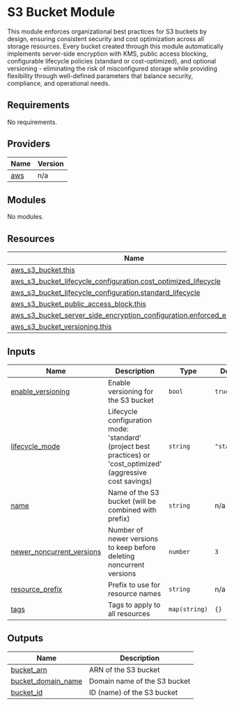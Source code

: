 # S3 Bucket Module

This module enforces organizational best practices for S3 buckets by design, ensuring consistent security and cost optimization across all storage resources. Every bucket created through this module automatically implements server-side encryption with KMS, public access blocking, configurable lifecycle policies (standard or cost-optimized), and optional versioning - eliminating the risk of misconfigured storage while providing flexibility through well-defined parameters that balance security, compliance, and operational needs.

<!-- BEGIN_TF_DOCS -->
## Requirements

No requirements.

## Providers

| Name | Version |
|------|---------|
| <a name="provider_aws"></a> [aws](#provider\_aws) | n/a |

## Modules

No modules.

## Resources

| Name | Type |
|------|------|
| [aws_s3_bucket.this](https://registry.terraform.io/providers/hashicorp/aws/latest/docs/resources/s3_bucket) | resource |
| [aws_s3_bucket_lifecycle_configuration.cost_optimized_lifecycle](https://registry.terraform.io/providers/hashicorp/aws/latest/docs/resources/s3_bucket_lifecycle_configuration) | resource |
| [aws_s3_bucket_lifecycle_configuration.standard_lifecycle](https://registry.terraform.io/providers/hashicorp/aws/latest/docs/resources/s3_bucket_lifecycle_configuration) | resource |
| [aws_s3_bucket_public_access_block.this](https://registry.terraform.io/providers/hashicorp/aws/latest/docs/resources/s3_bucket_public_access_block) | resource |
| [aws_s3_bucket_server_side_encryption_configuration.enforced_encryption](https://registry.terraform.io/providers/hashicorp/aws/latest/docs/resources/s3_bucket_server_side_encryption_configuration) | resource |
| [aws_s3_bucket_versioning.this](https://registry.terraform.io/providers/hashicorp/aws/latest/docs/resources/s3_bucket_versioning) | resource |

## Inputs

| Name | Description | Type | Default | Required |
|------|-------------|------|---------|:--------:|
| <a name="input_enable_versioning"></a> [enable\_versioning](#input\_enable\_versioning) | Enable versioning for the S3 bucket | `bool` | `true` | no |
| <a name="input_lifecycle_mode"></a> [lifecycle\_mode](#input\_lifecycle\_mode) | Lifecycle configuration mode: 'standard' (project best practices) or 'cost\_optimized' (aggressive cost savings) | `string` | `"standard"` | no |
| <a name="input_name"></a> [name](#input\_name) | Name of the S3 bucket (will be combined with prefix) | `string` | n/a | yes |
| <a name="input_newer_noncurrent_versions"></a> [newer\_noncurrent\_versions](#input\_newer\_noncurrent\_versions) | Number of newer versions to keep before deleting noncurrent versions | `number` | `3` | no |
| <a name="input_resource_prefix"></a> [resource\_prefix](#input\_resource\_prefix) | Prefix to use for resource names | `string` | n/a | yes |
| <a name="input_tags"></a> [tags](#input\_tags) | Tags to apply to all resources | `map(string)` | `{}` | no |

## Outputs

| Name | Description |
|------|-------------|
| <a name="output_bucket_arn"></a> [bucket\_arn](#output\_bucket\_arn) | ARN of the S3 bucket |
| <a name="output_bucket_domain_name"></a> [bucket\_domain\_name](#output\_bucket\_domain\_name) | Domain name of the S3 bucket |
| <a name="output_bucket_id"></a> [bucket\_id](#output\_bucket\_id) | ID (name) of the S3 bucket |
<!-- END_TF_DOCS -->
